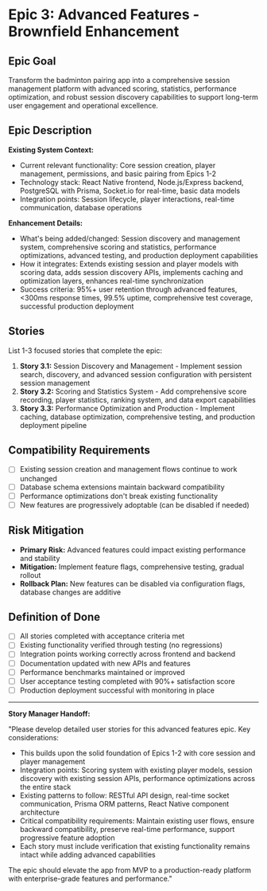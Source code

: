 # Epic 3: Advanced Features - Brownfield Enhancement

## Epic Goal

Transform the badminton pairing app into a comprehensive session management platform with advanced scoring, statistics, performance optimization, and robust session discovery capabilities to support long-term user engagement and operational excellence.

## Epic Description

**Existing System Context:**

- Current relevant functionality: Core session creation, player management, permissions, and basic pairing from Epics 1-2
- Technology stack: React Native frontend, Node.js/Express backend, PostgreSQL with Prisma, Socket.io for real-time, basic data models
- Integration points: Session lifecycle, player interactions, real-time communication, database operations

**Enhancement Details:**

- What's being added/changed: Session discovery and management system, comprehensive scoring and statistics, performance optimizations, advanced testing, and production deployment capabilities
- How it integrates: Extends existing session and player models with scoring data, adds session discovery APIs, implements caching and optimization layers, enhances real-time synchronization
- Success criteria: 95%+ user retention through advanced features, <300ms response times, 99.5% uptime, comprehensive test coverage, successful production deployment

## Stories

List 1-3 focused stories that complete the epic:

1. **Story 3.1:** Session Discovery and Management - Implement session search, discovery, and advanced session configuration with persistent session management
2. **Story 3.2:** Scoring and Statistics System - Add comprehensive score recording, player statistics, ranking system, and data export capabilities
3. **Story 3.3:** Performance Optimization and Production - Implement caching, database optimization, comprehensive testing, and production deployment pipeline

## Compatibility Requirements

- [ ] Existing session creation and management flows continue to work unchanged
- [ ] Database schema extensions maintain backward compatibility
- [ ] Performance optimizations don't break existing functionality
- [ ] New features are progressively adoptable (can be disabled if needed)

## Risk Mitigation

- **Primary Risk:** Advanced features could impact existing performance and stability
- **Mitigation:** Implement feature flags, comprehensive testing, gradual rollout
- **Rollback Plan:** New features can be disabled via configuration flags, database changes are additive

## Definition of Done

- [ ] All stories completed with acceptance criteria met
- [ ] Existing functionality verified through testing (no regressions)
- [ ] Integration points working correctly across frontend and backend
- [ ] Documentation updated with new APIs and features
- [ ] Performance benchmarks maintained or improved
- [ ] User acceptance testing completed with 90%+ satisfaction score
- [ ] Production deployment successful with monitoring in place

---

**Story Manager Handoff:**

"Please develop detailed user stories for this advanced features epic. Key considerations:

- This builds upon the solid foundation of Epics 1-2 with core session and player management
- Integration points: Scoring system with existing player models, session discovery with existing session APIs, performance optimizations across the entire stack
- Existing patterns to follow: RESTful API design, real-time socket communication, Prisma ORM patterns, React Native component architecture
- Critical compatibility requirements: Maintain existing user flows, ensure backward compatibility, preserve real-time performance, support progressive feature adoption
- Each story must include verification that existing functionality remains intact while adding advanced capabilities

The epic should elevate the app from MVP to a production-ready platform with enterprise-grade features and performance."